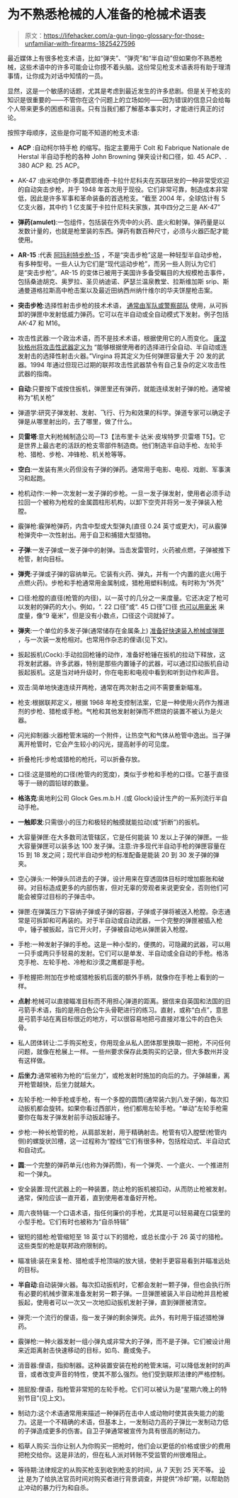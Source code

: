 # 为不熟悉枪械的人准备的枪械术语表

> 原文：<https://lifehacker.com/a-gun-lingo-glossary-for-those-unfamiliar-with-firearms-1825427596>

最近媒体上有很多枪支术语，比如“弹夹”、“弹壳”和“半自动”但如果你不熟悉枪械，这些术语中的许多可能会让你摸不着头脑。这份常见枪支术语表将有助于理清事情，让你成为对话中知情的一员。



显然，这是一个敏感的话题，尤其是考虑到最近发生的许多悲剧。但是关于枪支的知识是很重要的——不管你在这个问题上的立场如何——因为错误的信息只会给每个人带来更多的困惑和沮丧。只有当我们都了解基本事实时，才能进行真正的讨论。

按照字母顺序，这些是你可能不知道的枪支术语:

*   **ACP** :自动柯尔特手枪 的缩写。指定主要用于 Colt 和 Fabrique Nationale de Herstal 半自动手枪的各种 John Browning 弹夹设计和口径，如. 45 ACP、. 380 ACP 和. 25 ACP。 
*   AK-47 :由米哈伊尔·季莫费耶维奇·卡拉什尼科夫在苏联研发的一种非常受欢迎的自动突击步枪，并于 1948 年首次用于现役。它们非常可靠，制造成本非常低，因此是许多军事和革命装备的首选枪支。“截至 2004 年，全球估计有 5 亿支火器，其中约 1 亿支属于卡拉什尼科夫家族，其中四分之三是 AK-47”

*   **弹药(amulet)**:一包组件，包括装在外壳中的火药、底火和射弹。弹药量是以发数计量的，也就是枪里装的东西。弹药有数百种尺寸，必须与火器匹配才能使用。

*   **AR-15** :代表 [阿玛利特步枪-15](https://en.wikipedia.org/wiki/AR-15_style_rifle) ，不是“突击步枪”这是一种轻型半自动步枪，有多种型号。一些人认为它们是“现代运动步枪”，而另一些人则认为它们是“突击步枪”。AR-15 的变体已被用于美国许多备受瞩目的大规模枪击事件，包括桑迪胡克、奥罗拉、圣贝纳迪诺、萨瑟兰温泉教堂、拉斯维加斯 srip、斯通曼道格拉斯高中枪击案以及最近田纳西州纳什维尔的华夫饼屋枪击案。

*   **突击步枪**:选择性射击步枪的技术术语， [通常由军队或警察部队](https://en.wikipedia.org/wiki/Assault_rifle) 使用，从可拆卸的弹匣中发射低威力弹药。它可以在半自动或全自动模式下发射。例子包括 AK-47 和 M16。

*   攻击性武器:一个政治术语，而不是技术术语，根据使用它的人而变化。 [康涅狄格州将攻击性武器定义为](http://www.ct.gov/despp/lib/despp/slfu/firearms/assault_weapons.pdf) “能够根据使用者的选择进行全自动、半自动或连发射击的选择性射击火器。”Virgina 将其定义为任何弹匣容量大于 20 发的武器。1994 年通过但现已过期的联邦攻击性武器禁令有自己复杂的定义攻击性武器的指南。

*   **自动**:只要按下或按住扳机，弹匣里还有弹药，就能连续发射子弹的枪。通常被称为“机关枪”

*   弹道学:研究子弹发射、发射、飞行、行为和效果的科学。弹道专家可以确定子弹是从哪里射出的，去了哪里，做了什么。

*   **贝雷塔**:意大利枪械制造公司—T3【法布里卡·达米·皮埃特罗·贝雷塔 T5】。它是世界上最古老的活跃的枪支零部件制造商。他们制造半自动手枪、左轮手枪、猎枪、步枪、冲锋枪、机关枪等等。 
*   **空白**:一发装有黑火药但没有子弹的弹药。通常用于电影、电视、戏剧、军事演习和起跑。

*   枪机动作:一种一次发射一发子弹的步枪。一旦一发子弹发射，使用者必须手动拉回一个被称为枪栓的金属圆柱形机构，以卸下空壳并将另一发子弹装入枪膛。

*   霰弹枪:霰弹枪弹药，内含中型或大型弹丸(直径 0.24 英寸或更大)，可从霰弹枪弹壳中一次性射出。用于自卫和捕猎大型猎物。

*   **子弹**:一发子弹或一发子弹中的射弹。当击发雷管时，火药被点燃，子弹被推下枪管，射向目标。

*   **弹壳**:子弹或子弹的容纳单元。它装有火药、弹丸，并有一个内置的底火(用于点燃火药)。步枪和手枪通常用金属制成，猎枪用塑料制成。有时称为“外壳”

*   口径:枪膛的直径(枪管的内径)，以一英寸的几分之一来度量。它还决定了枪可以发射的弹药的大小。例如，“. 22 口径”或“. 45 口径”口径 [也可以用毫米](https://en.wikipedia.org/wiki/Caliber) 来度量，像“9 毫米”，但是没有小数点，口径这个词就掉了。

*   **弹夹**:一个单位的多发子弹(通常储存在金属条上) [准备好快速装入枪械或弹匣](https://en.wikipedia.org/wiki/Clip_(firearms)) ，与一次装一发枪相对。也常用作杂志的俚语(见下文)。
*   扳起扳机(Cock):手动拉回枪锤的动作，准备好枪锤在扳机的拉动下释放，这将发射武器。许多武器，特别是那些内置锤子的武器，可以通过扣动扳机自动扳起扳机。这是当对峙升级时，你在电影和电视中看到和听到动作和声音。

*   双击:简单地快速连续开两枪，通常在两次射击之间不需要重新瞄准。

*   枪支:根据联邦定义，根据 1968 年枪支控制法案，它是一种使用火药作为推进剂的步枪、猎枪或手枪。气枪和其他发射射弹而不燃烧的装置不被认为是火器。

*   闪光抑制器:火器枪管末端的一个附件，让热空气和气体从枪管中逸出。当子弹离开枪管时，它会产生较小的闪光，提高射手的可见度。

*   折叠枪托:步枪或猎枪的枪托，可以折叠存放。

*   口径:这是猎枪的口径(枪管内的宽度)，类似于步枪和手枪的口径。它基于直径等于一磅的圆铅球的数量。

*   **格洛克**:奥地利公司 Glock Ges.m.b.H .(或 Glock)设计生产的一系列流行半自动手枪。

*   **一触即发**:只需很小的压力和极轻的触摸就能拉动(或“折断”)的扳机。

*   大容量弹匣:在大多数司法管辖区，它是任何能装 10 发以上子弹的弹匣。一些大容量弹匣可以装多达 100 发子弹。注意:许多现代半自动手枪的弹匣容量在 15 到 18 发之间；现代半自动步枪的标准配备是能装 20 到 30 发子弹的弹夹。

*   空心弹头:一种弹头凹进去的子弹，设计用来在穿透固体目标时增加膨胀和破碎。对目标造成更多的内部伤害，但对无辜的旁观者来说更安全，否则他们可能会被穿过目标的子弹击中。

*   弹匣:在弹簧压力下容纳子弹或子弹的容器，子弹或子弹将被送入枪膛。杂志通常是可拆卸和可再装的。对于半自动或自动武器，一个完整的弹匣被插入枪中，锤子被扳起，当它开火时，子弹被自动地从弹匣装入枪膛。

*   手枪:一种发射子弹的手枪。这是一种小型的，便携的，可隐藏的武器，可以用一只手或两只手轻易的发射。它们可以是单发、半自动或全自动的手枪。格洛克手枪、左轮手枪、冷枪和沙漠之鹰都是手枪。

*   手枪握把:附加在步枪或猎枪扳机后面的额外手柄，就像你在手枪上看到的一样。

*   **点射**:枪械可以直接瞄准目标而不用担心弹道的距离。据信来自英国和法国的旧弓箭手术语，指的是用白色公牛头骨靶进行的练习。直射，或称“白点”，意思是弓箭手站在离目标很近的地方，可以很容易地把弓直接对准公牛的白色头骨。

*   私人团体转让:二手购买枪支，你用现金从私人团体那里换取一把枪，不问任何问题，就像在枪展上一样。一些州要求保存此类购买的记录，但大多数州并没有这样做。

*   **后坐力**:通常被称为枪的“后坐力”，或枪发射时施加的向后的力。子弹越重，离开枪管越快，后坐力就越大。

*   左轮手枪:一种手枪或手枪，有一个多膛的圆筒(通常装六到八发子弹)，每次扣动扳机都会旋转。如果你看过西部片，他们都用左轮手枪。“单动”左轮手枪需要你在每发子弹发射前手动扳起锤子。

*   步枪:一种长枪管的枪，从肩部发射，用于精确射击。枪管有切入膛壁(枪管内侧)的螺旋状凹槽，这一过程称为“膛线”它们有很多种，包括栓动式、半自动式和自动式。

*   **圆**:一个完整的弹药单元(也称为弹药筒)，有一个弹壳、一个底火、一个推进剂和一个弹丸。

*   安全装置:现代武器上的一种装置，防止枪的扳机被扣动，从而防止枪被发射。通常，保险应该一直开着，直到使用者准备好开枪。

*   周六夜特辑:一个口语术语，指任何廉价的手枪，尤其是可以轻易藏在口袋里的小型手枪。它们有时也被称为“自杀特辑”

*   锯短的猎枪:枪管缩短至 18 英寸以下的猎枪，或总长度小于 26 英寸的猎枪。这些类型的枪是联邦政府限制的。

*   瞄准镜:装在来复枪、猎枪或手枪顶端的放大镜，使射手更容易看到并瞄准远处的目标。

*   **半自动**:自动装弹火器。每次扣动扳机时，它都会发射一颗子弹，但也会执行所有必要的机械步骤来准备发射另一颗子弹。一旦弹匣被装入半自动枪并且枪被扳起，使用者可以一次又一次地扣动扳机发射子弹，直到弹匣被清空。

*   弹壳:一个流行的俚语，指一发子弹的剩余弹壳。此外，有时用于描述猎枪弹药。

*   霰弹枪:一种火器发射一组小弹丸或非常大的子弹，而不是子弹。它们被设计用来近距离射击快速移动的目标，如鸟、鹿或兔子。

*   消音器:俚语，指抑制器。这种装置安装在枪的枪管末端，可以降低发射时的声音，或者改变声音的特性，使其不那么强烈。他们受到联邦法律的严格控制。

*   翘屁股:俚语，指枪管非常短的左轮手枪。它们可以被认为是“星期六晚上的特别节目”(见上文)。

*   制动力:这个术语通常用来描述一种弹药在击中人或动物时使其丧失能力的能力。这是一个不精确的术语，但基本上，一发制动力高的子弹比一发制动力低的子弹造成更多的伤害。自卫子弹通常被宣传为具有很高的制动力。

*   稻草人购买:当你让别人为你购买一把枪时，他们会以更低的价格或很少的费用把枪交给你。这是非法的，但在私人派对转账不受监管的州很难阻止。

*   等待期:法律规定的从购买枪支到收到枪支的时间，从 7 天到 25 天不等。 [设计](http://lawcenter.giffords.org/gun-laws/policy-areas/gun-sales/waiting-periods/) 是为了给执法官员时间对购买者进行背景调查，并提供“冷却”期，以帮助防止冲动的暴力行为和自杀。